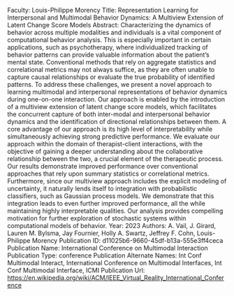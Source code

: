 Faculty: Louis-Philippe Morency
Title: Representation Learning for Interpersonal and Multimodal Behavior Dynamics: A Multiview Extension of Latent Change Score Models
Abstract: Characterizing the dynamics of behavior across multiple modalities and individuals is a vital component of computational behavior analysis. This is especially important in certain applications, such as psychotherapy, where individualized tracking of behavior patterns can provide valuable information about the patient’s mental state. Conventional methods that rely on aggregate statistics and correlational metrics may not always suffice, as they are often unable to capture causal relationships or evaluate the true probability of identified patterns. To address these challenges, we present a novel approach to learning multimodal and interpersonal representations of behavior dynamics during one-on-one interaction. Our approach is enabled by the introduction of a multiview extension of latent change score models, which facilitates the concurrent capture of both inter-modal and interpersonal behavior dynamics and the identification of directional relationships between them. A core advantage of our approach is its high level of interpretability while simultaneously achieving strong predictive performance. We evaluate our approach within the domain of therapist-client interactions, with the objective of gaining a deeper understanding about the collaborative relationship between the two, a crucial element of the therapeutic process. Our results demonstrate improved performance over conventional approaches that rely upon summary statistics or correlational metrics. Furthermore, since our multiview approach includes the explicit modeling of uncertainty, it naturally lends itself to integration with probabilistic classifiers, such as Gaussian process models. We demonstrate that this integration leads to even further improved performance, all the while maintaining highly interpretable qualities. Our analysis provides compelling motivation for further exploration of stochastic systems within computational models of behavior.
Year: 2023
Authors: A. Vail, J. Girard, Lauren M. Bylsma, Jay Fournier, Holly A. Swartz, Jeffrey F. Cohn, Louis-Philippe Morency
Publication ID: d11025b6-9660-45df-b13a-555e3ff4ceca
Publication Name: International Conference on Multimodal Interaction
Publication Type: conference
Publication Alternate Names: Int Conf Multimodal Interact, International Conference on Multimodal Interfaces, Int Conf Multimodal Interface, ICMI
Publication Url: https://en.wikipedia.org/wiki/ACM/IEEE_Virtual_Reality_International_Conference
